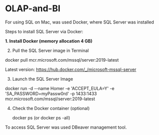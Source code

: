 # OLAP-and-BI

For using SQL on Mac, was used Docker, where SQL Server was installed

Steps to install SQL Server via Docker:

**1. Install Docker (memory allocation 4 GB)**

2. Pull the SQL Server image in Terminal
  <p>docker pull mcr.microsoft.com/mssql/server:2019-latest<br>
  
  Latest version:
  https://hub.docker.com/_/microsoft-mssql-server</p>

3. Launch the SQL Server Image 
  <p>docker run -d --name Homer -e 'ACCEPT_EULA=Y' -e 'SA_PASSWORD=myPassw0rd' -p 1433:1433 mcr.microsoft.com/mssql/server:2019-latest</p>

4. Check the Docker container (optional)
   <p>docker ps (or docker ps -all)</p>
   
To access SQL Server was used DBeaver management tool.


